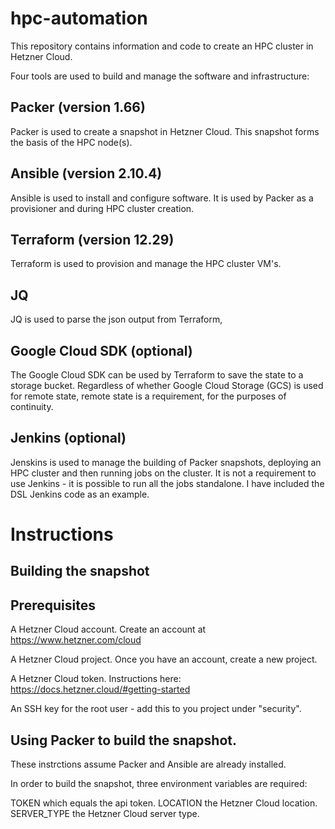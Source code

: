 # hpc-automation

This repository contains information and code to create an HPC cluster in Hetzner Cloud.

Four tools are used to build and manage the software and infrastructure:

## Packer (version 1.66)

Packer is used to create a snapshot in Hetzner Cloud. This snapshot forms the basis of the HPC node(s).

## Ansible (version 2.10.4)

Ansible is used to install and configure software. It is used by Packer as a provisioner and during HPC cluster
creation.

## Terraform (version 12.29)

Terraform is used to provision and manage the HPC cluster VM's.

## JQ

JQ is used to parse the json output from Terraform, 

## Google Cloud SDK (optional)

The Google Cloud SDK can be used by Terraform to save the state to a storage bucket. Regardless of whether
Google Cloud Storage (GCS) is used for remote state, remote state is a requirement, for the purposes of
continuity.

## Jenkins (optional)

Jenskins is used to manage the building of Packer snapshots, deploying an HPC cluster and then running jobs 
on the cluster. It is not a requirement to use Jenkins - it is possible to run all the jobs standalone. I have included
the DSL Jenkins code as an example.

# Instructions

## Building the snapshot

## Prerequisites

A Hetzner Cloud account. Create an account at https://www.hetzner.com/cloud

A Hetzner Cloud project. Once you have an account, create a new project.

A Hetzner Cloud token. Instructions here: https://docs.hetzner.cloud/#getting-started

An SSH key for the root user - add this to you project under "security".

## Using Packer to build the snapshot.

These instrctions assume Packer and Ansible are already installed.

In order to build the snapshot, three environment variables are required:

TOKEN which equals the api token.
LOCATION the Hetzner Cloud location.
SERVER_TYPE the Hetzner Cloud server type.

